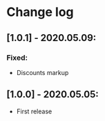 # Change log

## [1.0.1] - 2020.05.09:
### Fixed:
- Discounts markup

## [1.0.0] - 2020.05.05:
- First release
